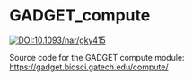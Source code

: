 # GADGET_compute

[![DOI:10.1093/nar/gky415](https://zenodo.org/badge/DOI/10.1093/nar/gky4153.svg)](https://doi.org/10.1093/nar/gky415)


Source code for the GADGET compute module: https://gadget.biosci.gatech.edu/compute/
